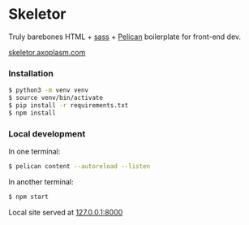 Skeletor
========

Truly barebones HTML + [sass](//sass-lang.com) + [Pelican](//blog.getpelican.com) boilerplate for front-end dev.

[skeletor.axoplasm.com](//skeletor.axoplasm.com)


### Installation 

```bash
$ python3 -m venv venv
$ source venv/bin/activate
$ pip install -r requirements.txt
$ npm install
```

### Local development

In one terminal:

```bash
$ pelican content --autoreload --listen
```

In another terminal:

```bash
$ npm start
```

Local site served at [127.0.0.1:8000](http://127.0.0.1:8000)
